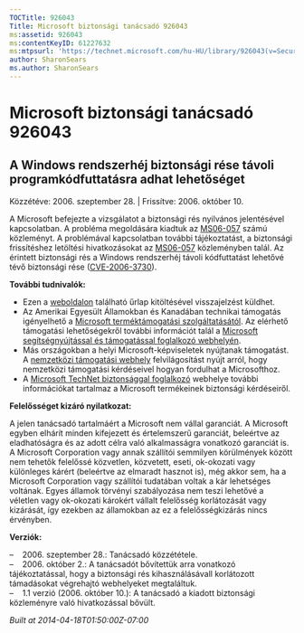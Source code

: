 ```yaml
---
TOCTitle: 926043
Title: Microsoft biztonsági tanácsadó 926043
ms:assetid: 926043
ms:contentKeyID: 61227632
ms:mtpsurl: 'https://technet.microsoft.com/hu-HU/library/926043(v=Security.10)'
author: SharonSears
ms.author: SharonSears
---
```




Microsoft biztonsági tanácsadó 926043
=====================================

A Windows rendszerhéj biztonsági rése távoli programkódfuttatásra adhat lehetőséget
-----------------------------------------------------------------------------------

Közzétéve: 2006. szeptember 28. | Frissítve: 2006. október 10.

A Microsoft befejezte a vizsgálatot a biztonsági rés nyilvános jelentésével kapcsolatban. A probléma megoldására kiadtuk az [MS06-057](http://technet.microsoft.com/security/bulletin/ms06-057) számú közleményt. A problémával kapcsolatban további tájékoztatást, a biztonsági frissítéshez letöltési hivatkozásokat az [MS06-057](http://technet.microsoft.com/security/bulletin/ms06-057) közleményben talál. Az érintett biztonsági rés a Windows rendszerhéj távoli kódfuttatást lehetővé tévő biztonsági rése ([CVE-2006-3730](http://www.cve.mitre.org/cgi-bin/cvename.cgi?name=cve-2006-3730)).

**További tudnivalók:**

-   Ezen a [weboldalon](https://support.microsoft.com/common/survey.aspx?scid=sw;en;1257&amp;showpage=1&amp;ws=technet&amp;sd=tech) található űrlap kitöltésével visszajelzést küldhet.
-   Az Amerikai Egyesült Államokban és Kanadában technikai támogatás igényelhető a [Microsoft terméktámogatási szolgáltatásától](http://go.microsoft.com/fwlink/?linkid=21131). Az elérhető támogatási lehetőségekről további információt talál a [Microsoft segítségnyújtással és támogatással foglalkozó webhelyén](http://support.microsoft.com/).
-   Más országokban a helyi Microsoft-képviseletek nyújtanak támogatást. A [nemzetközi támogatási webhely](http://go.microsoft.com/fwlink/?linkid=21155) felvilágosítást nyújt arról, hogy nemzetközi támogatási kérdéseivel hogyan fordulhat a Microsofthoz.
-   A [Microsoft TechNet biztonsággal foglalkozó](http://go.microsoft.com/fwlink/?linkid=21132) webhelye további információkat tartalmaz a Microsoft termékeinek biztonsági kérdéseiről.

**Felelősséget kizáró nyilatkozat:**

A jelen tanácsadó tartalmáért a Microsoft nem vállal garanciát. A Microsoft egyben elhárít minden kifejezett és értelemszerű garanciát, beleértve az eladhatóságra és az adott célra való alkalmasságra vonatkozó garanciát is. A Microsoft Corporation vagy annak szállítói semmilyen körülmények között nem tehetők felelőssé közvetlen, közvetett, eseti, ok-okozati vagy különleges kárért (beleértve az elmaradt hasznot is), még akkor sem, ha a Microsoft Corporation vagy szállítói tudatában voltak a kár lehetséges voltának. Egyes államok törvényi szabályozása nem teszi lehetővé a véletlen vagy ok-okozati károkért vállalt felelősség korlátozását vagy kizárását, így ezekben az államokban az ez a felelősségkizárás nincs érvényben.

**Verziók:**

&ndash;&nbsp;&nbsp;&nbsp;&nbsp;2006. szeptember 28.: Tanácsadó közzététele.  
&ndash;&nbsp;&nbsp;&nbsp;&nbsp;2006. október 2.: A tanácsadót bővítettük arra vonatkozó tájékoztatással, hogy a biztonsági rés kihasználásávall korlátozott támadásokat végrehajtó webhelyeket megtaláltuk.  
&ndash;&nbsp;&nbsp;&nbsp;&nbsp;1.1 verzió (2006. október 10.): A tanácsadó a kiadott biztonsági közleményre való hivatkozással bővült.

*Built at 2014-04-18T01:50:00Z-07:00*
